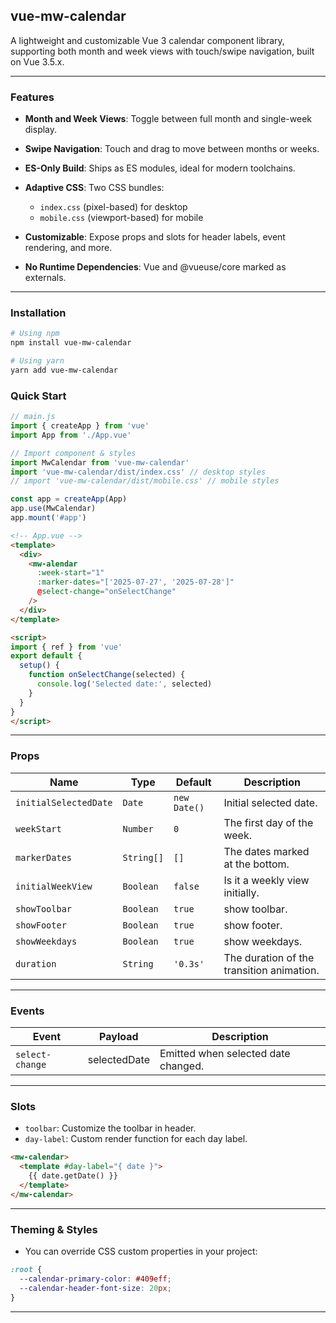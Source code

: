## vue-mw-calendar

A lightweight and customizable Vue 3 calendar component library, supporting both month and week views with touch/swipe navigation, built on Vue 3.5.x.

---

### Features

* **Month and Week Views**: Toggle between full month and single-week display.
* **Swipe Navigation**: Touch and drag to move between months or weeks.
* **ES-Only Build**: Ships as ES modules, ideal for modern toolchains.
* **Adaptive CSS**: Two CSS bundles:

  * `index.css` (pixel-based) for desktop
  * `mobile.css` (viewport-based) for mobile
* **Customizable**: Expose props and slots for header labels, event rendering, and more.
* **No Runtime Dependencies**: Vue and @vueuse/core marked as externals.

---

### Installation

```bash
# Using npm
npm install vue-mw-calendar

# Using yarn
yarn add vue-mw-calendar
```

### Quick Start

```js
// main.js
import { createApp } from 'vue'
import App from './App.vue'

// Import component & styles
import MwCalendar from 'vue-mw-calendar'
import 'vue-mw-calendar/dist/index.css' // desktop styles
// import 'vue-mw-calendar/dist/mobile.css' // mobile styles

const app = createApp(App)
app.use(MwCalendar)
app.mount('#app')
```

```html
<!-- App.vue -->
<template>
  <div>
    <mw-alendar
      :week-start="1"
      :marker-dates="['2025-07-27', '2025-07-28']"
      @select-change="onSelectChange"
    />
  </div>
</template>

<script>
import { ref } from 'vue'
export default {
  setup() {
    function onSelectChange(selected) {
      console.log('Selected date:', selected)
    }
  }
}
</script>
```

---

### Props

| Name          | Type     | Default      | Description                               |
| ------------- | -------- | ------------ | ----------------------------------------- |
| `initialSelectedDate` | `Date`   | `new Date()` | Initial selected date.  |
| `weekStart`   | `Number` | `0`          | The first day of the week. |
| `markerDates` | `String[]` | `[]`       | The dates marked at the bottom. |
| `initialWeekView` | `Boolean` | `false` | Is it a weekly view initially. |
| `showToolbar` | `Boolean` | `true`      | show toolbar. |
| `showFooter`  | `Boolean` | `true`      | show footer. |
| `showWeekdays`| `Boolean` | `true`      | show weekdays. |
| `duration`    | `String`  | `'0.3s'`    | The duration of the transition animation. |

---

### Events

| Event         | Payload                   | Description                   |
| ------------- | ------------------------- | ----------------------------- |
| `select-change` | selectedDate            | Emitted when selected date changed. |

---

### Slots

* `toolbar`: Customize the toolbar in header.
* `day-label`: Custom render function for each day label.

```html
<mw-calendar>
  <template #day-label="{ date }">
    {{ date.getDate() }}
  </template>
</mw-calendar>
```

---

### Theming & Styles

* You can override CSS custom properties in your project:

```css
:root {
  --calendar-primary-color: #409eff;
  --calendar-header-font-size: 20px;
}
```

---
